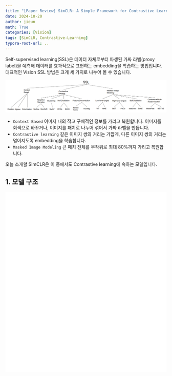 ```yaml
---
title: "[Paper Review] SimCLR: A Simple Framework for Contrastive Learning of Visual Representations"
date: 2024-10-20
author: jieun
math: True
categories: [Vision]
tags: [SimCLR, Contrastive-Learning]
typora-root-url: ..
---
```


Self-supervised learning(SSL)은 데이터 자체로부터 파생된 가짜 라벨(proxy label)을 예측해 데이터를 효과적으로 표현하는 embedding을 학습하는 방법입니다. 대표적인 Vision SSL 방법은 크게 세 가지로 나누어 볼 수 있습니다.

![](/assets/img/diffusion/ssl.PNG)

- `Context Based` 이미지 내의 작고 구체적인 정보를 가리고 복원합니다. 이미지를 회색으로 바꾸거나, 이미지를 패치로 나누어 섞어서 가짜 라벨을 만듭니다.
- `Contrastive learning` 같은 이미지 쌍의 거리는 가깝게, 다른 이미지 쌍의 거리는 멀어지도록 embedding을 학습합니다.
- `Masked Image Modeling` 큰 패치 전체를 무작위로 최대 80%까지 가리고 복원합니다.

오늘 소개할 SimCLR은 이 중에서도 Contrastive learning에 속하는 모델입니다.

## 1. 모델 구조



![](/assets/img/diffusion/SimCLR.gif)